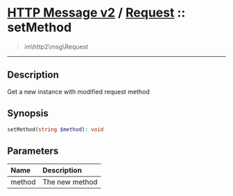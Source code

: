 # [HTTP Message v2](http2.md) / [Request](http2-Request.md) :: setMethod
 > im\http2\msg\Request
____

## Description
Get a new instance with modified request method

## Synopsis
```php
setMethod(string $method): void
```

## Parameters
| Name | Description |
| :--- | :---------- |
| method | The new method |
